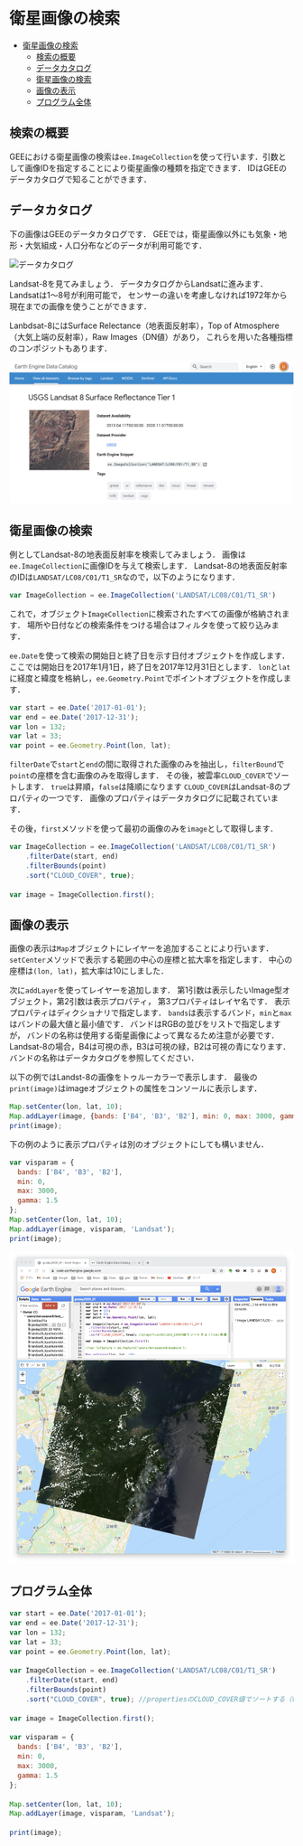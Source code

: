 # 衛星画像の検索
<!-- TOC depthFrom:1 depthTo:6 withLinks:1 updateOnSave:1 orderedList:0 -->

- [衛星画像の検索](#衛星画像検索)
	- [検索の概要](#検索概要)
	- [データカタログ](#)
	- [衛星画像の検索](#衛星画像検索)
	- [画像の表示](#画像表示)
	- [プログラム全体](#全体)

<!-- /TOC -->
## 検索の概要

GEEにおける衛星画像の検索は`ee.ImageCollection`を使って行います．引数として画像IDを指定することにより衛星画像の種類を指定できます．
IDはGEEのデータカタログで知ることができます．

## データカタログ

下の画像はGEEのデータカタログです．
GEEでは，衛星画像以外にも気象・地形・大気組成・人口分布などのデータが利用可能です．

![データカタログ](images/8da3c19a9fe9d39dd007ca3fa83c7e28.png)

Landsat-8を見てみましょう．
データカタログからLandsatに進みます．
Landsatは1〜8号が利用可能で，
センサーの違いを考慮しなければ1972年から現在までの画像を使うことができます．

Lanbdsat-8にはSurface Relectance（地表面反射率），Top of Atmosphere（大気上端の反射率），Raw Images（DN値）があり，
これらを用いた各種指標のコンポジットもあります．

![Landsat 8 号の諸元](images/4beb4d10dd47ff3a74c04975fa1c7756.png)

## 衛星画像の検索

例としてLandsat-8の地表面反射率を検索してみましょう．
画像は`ee.ImageCollection`に画像IDを与えて検索します．
Landsat-8の地表面反射率のIDは`LANDSAT/LC08/C01/T1_SR`なので，以下のようになります．

```javascript
var ImageCollection = ee.ImageCollection('LANDSAT/LC08/C01/T1_SR')
```

これで，オブジェクト`ImageCollection`に検索されたすべての画像が格納されます．
場所や日付などの検索条件をつける場合はフィルタを使って絞り込みます．

`ee.Date`を使って検索の開始日と終了日を示す日付オブジェクトを作成します．
ここでは開始日を2017年1月1日，終了日を2017年12月31日とします．
`lon`と`lat`に経度と緯度を格納し，`ee.Geometry.Point`でポイントオブジェクトを作成します．

```javascript
var start = ee.Date('2017-01-01');
var end = ee.Date('2017-12-31');
var lon = 132;
var lat = 33;
var point = ee.Geometry.Point(lon, lat);
```

`filterDate`で`start`と`end`の間に取得された画像のみを抽出し，`filterBound`で`point`の座標を含む画像のみを取得します．
その後，被雲率`CLOUD_COVER`でソートします．
`true`は昇順，`false`は降順になります
`CLOUD_COVER`はLandsat-8のプロパティの一つです．
画像のプロパティはデータカタログに記載されています．

その後，`first`メソッドを使って最初の画像のみを`image`として取得します．

```javascript
var ImageCollection = ee.ImageCollection('LANDSAT/LC08/C01/T1_SR')
    .filterDate(start, end)
    .filterBounds(point)
    .sort("CLOUD_COVER", true);

var image = ImageCollection.first();
```

## 画像の表示
画像の表示は`Map`オブジェクトにレイヤーを追加することにより行います．
`setCenter`メソッドで表示する範囲の中心の座標と拡大率を指定します．
中心の座標は`(lon, lat)`，拡大率は10にしました．

次に`addLayer`を使ってレイヤーを追加します．
第1引数は表示したいImage型オブジェクト，第2引数は表示プロパティ，
第3プロパティはレイヤ名です．
表示プロパティはディクショナリで指定します．
`bands`は表示するバンド，`min`と`max`はバンドの最大値と最小値です．
バンドはRGBの並びをリストで指定しますが，
バンドの名称は使用する衛星画像によって異なるため注意が必要です．
Landsat-8の場合，B4は可視の赤，B3は可視の緑，B2は可視の青になります．
バンドの名称はデータカタログを参照してください．

以下の例ではLandst-8の画像をトゥルーカラーで表示します．
最後の`print(image)`はimageオブジェクトの属性をコンソールに表示します．

```javascript
Map.setCenter(lon, lat, 10);
Map.addLayer(image, {bands: ['B4', 'B3', 'B2'], min: 0, max: 3000, gamma: 1.5}, 'Landsat');
print(image);
```

下の例のように表示プロパティは別のオブジェクトにしても構いません．

```javascript
var visparam = {
  bands: ['B4', 'B3', 'B2'],
  min: 0,
  max: 3000,
  gamma: 1.5
};
Map.setCenter(lon, lat, 10);
Map.addLayer(image, visparam, 'Landsat');
print(image);
```


![](images/402b1f5988d8a8df1c82d133345ae38d.png)

## プログラム全体
```javascript
var start = ee.Date('2017-01-01');
var end = ee.Date('2017-12-31');
var lon = 132;
var lat = 33;
var point = ee.Geometry.Point(lon, lat);

var ImageCollection = ee.ImageCollection('LANDSAT/LC08/C01/T1_SR')
    .filterDate(start, end)
    .filterBounds(point)
    .sort("CLOUD_COVER", true); //propertiesのCLOUD_COVER値でソートする（true:昇順、false:降順）

var image = ImageCollection.first();

var visparam = {
  bands: ['B4', 'B3', 'B2'],
  min: 0,
  max: 3000,
  gamma: 1.5
};

Map.setCenter(lon, lat, 10);
Map.addLayer(image, visparam, 'Landsat');

print(image);
```
